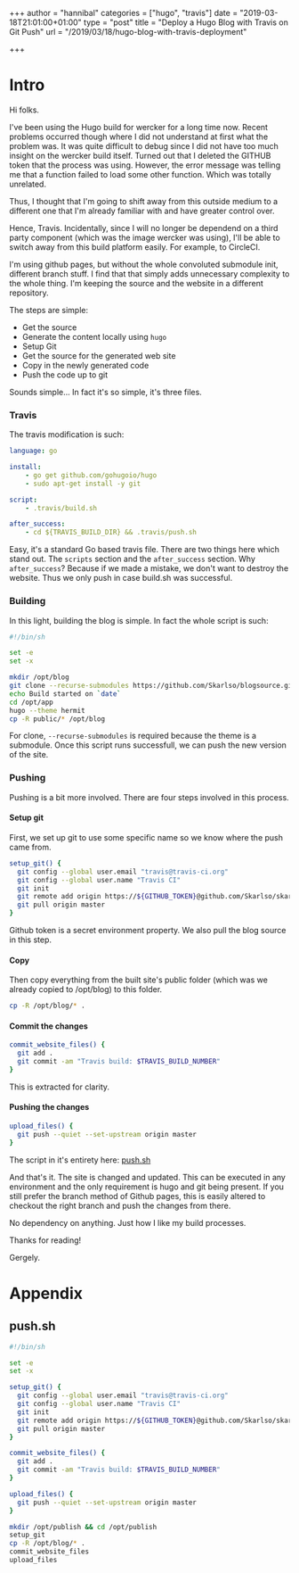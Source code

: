 +++
author = "hannibal"
categories = ["hugo", "travis"]
date = "2019-03-18T21:01:00+01:00"
type = "post"
title = "Deploy a Hugo Blog with Travis on Git Push"
url = "/2019/03/18/hugo-blog-with-travis-deployment"

+++

# Intro

Hi folks.

I've been using the Hugo build for wercker for a long time now. Recent problems occurred though where I did not understand at first
what the problem was. It was quite difficult to debug since I did not have too much insight on the wercker build itself. Turned
out that I deleted the GITHUB token that the process was using. However, the error message was telling me that a function failed
to load some other function. Which was totally unrelated.

Thus, I thought that I'm going to shift away from this outside medium to a different one that I'm already familiar with and have
greater control over.

Hence, Travis. Incidentally, since I will no longer be dependend on a third party component (which was the image wercker was
using), I'll be able to switch away from this build platform easily. For example, to CircleCI.

I'm using github pages, but without the whole convoluted submodule init, different branch stuff. I find that that simply adds unnecessary complexity to the whole thing. I'm keeping the source and the website in a different repository.

The steps are simple:

* Get the source
* Generate the content locally using `hugo`
* Setup Git
* Get the source for the generated web site
* Copy in the newly generated code
* Push the code up to git

Sounds simple... In fact it's so simple, it's three files.

### Travis

The travis modification is such:

~~~yaml
language: go

install:
    - go get github.com/gohugoio/hugo
    - sudo apt-get install -y git

script:
    - .travis/build.sh

after_success:
    - cd ${TRAVIS_BUILD_DIR} && .travis/push.sh
~~~

Easy, it's a standard Go based travis file. There are two things here which stand out. The `scripts` section and the
`after_success` section. Why `after_success`? Because if we made a mistake, we don't want to destroy the website. Thus we only
push in case build.sh was successful.

### Building

In this light, building the blog is simple. In fact the whole script is such:

~~~bash
#!/bin/sh

set -e
set -x

mkdir /opt/blog
git clone --recurse-submodules https://github.com/Skarlso/blogsource.git /opt/app
echo Build started on `date`
cd /opt/app
hugo --theme hermit
cp -R public/* /opt/blog
~~~

For clone, `--recurse-submodules` is required because the theme is a submodule. Once this script runs successfull,
we can push the new version of the site.

### Pushing

Pushing is a bit more involved. There are four steps involved in this process.

#### Setup git

First, we set up git to use some specific name so we know where the push came from.

~~~bash
setup_git() {
  git config --global user.email "travis@travis-ci.org"
  git config --global user.name "Travis CI"
  git init
  git remote add origin https://${GITHUB_TOKEN}@github.com/Skarlso/skarlso.github.io.git > /dev/null 2>&1
  git pull origin master
}
~~~

Github token is a secret environment property. We also pull the blog source in this step.

#### Copy

Then copy everything from the built site's public folder (which was we already copied to /opt/blog) to this folder.

~~~bash
cp -R /opt/blog/* .
~~~

#### Commit the changes

~~~bash
commit_website_files() {
  git add .
  git commit -am "Travis build: $TRAVIS_BUILD_NUMBER"
}
~~~

This is extracted for clarity.

#### Pushing the changes

~~~bash
upload_files() {
  git push --quiet --set-upstream origin master
}
~~~

The script in it's entirety here: [push.sh](#push-sh)

And that's it. The site is changed and updated. This can be executed in any environment and the only requirement is hugo and git being present. If you still prefer the branch method of Github pages, this is easily altered to checkout the right branch and push the changes from there.

No dependency on anything. Just how I like my build processes.

Thanks for reading!

Gergely.

# Appendix

## push.sh

~~~bash
#!/bin/sh

set -e
set -x

setup_git() {
  git config --global user.email "travis@travis-ci.org"
  git config --global user.name "Travis CI"
  git init
  git remote add origin https://${GITHUB_TOKEN}@github.com/Skarlso/skarlso.github.io.git > /dev/null 2>&1
  git pull origin master
}

commit_website_files() {
  git add .
  git commit -am "Travis build: $TRAVIS_BUILD_NUMBER"
}

upload_files() {
  git push --quiet --set-upstream origin master
}

mkdir /opt/publish && cd /opt/publish
setup_git
cp -R /opt/blog/* .
commit_website_files
upload_files
~~~
